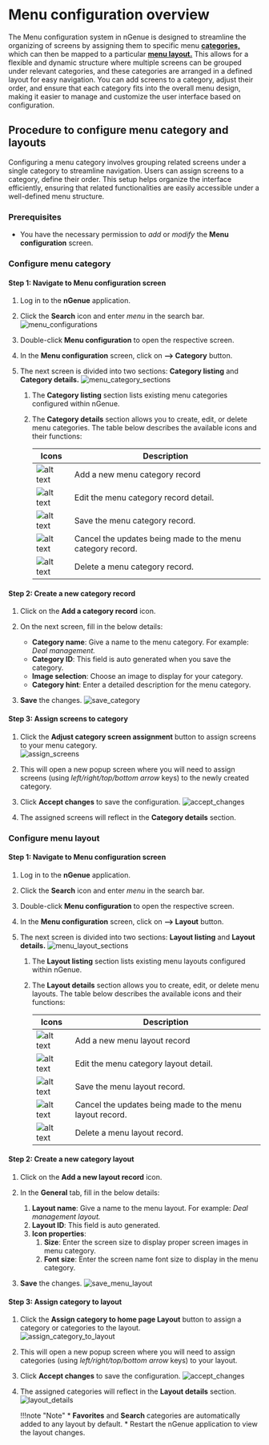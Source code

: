 # Menu configuration overview

The Menu configuration system in nGenue is designed to streamline the organizing of screens by assigning them to specific menu [**categories,**](menu_configurations.md#configure-menu-category) which can then be mapped to a particular [**menu layout.**](menu_configurations.md#configure-menu-layout) This allows for a flexible and dynamic structure where multiple screens can be grouped under relevant categories, and these categories are arranged in a defined layout for easy navigation. You can add screens to a category, adjust their order, and ensure that each category fits into the overall menu design, making it easier to manage and customize the user interface based on configuration.

## Procedure to configure menu category and layouts

Configuring a menu category involves grouping related screens under a single category to streamline navigation. Users can assign screens to a category, define their order. This setup helps organize the interface efficiently, ensuring that related functionalities are easily accessible under a well-defined menu structure.

### Prerequisites

* You have the necessary permission to *add* or *modify* the **Menu configuration** screen.

### Configure menu category

#### Step 1: Navigate to Menu configuration screen

1. Log in to the **nGenue** application.

2. Click the **Search** icon and enter *menu* in the search bar.  
    ![menu_configurations](./images/menu_config_1.png)

3. Double-click **Menu configuration** to open the respective screen.
4. In the **Menu configuration** screen, click on **--> Category** button.
5. The next screen is divided into two sections: **Category listing** and **Category details.**
    ![menu_category_sections](./images/menu_category_1.png)
    1. The **Category listing** section lists existing menu categories configured within nGenue.
    2. The **Category details** section allows you to create, edit, or delete menu categories. The table below describes the available icons and their functions:
    
        | Icons      | Description                          |
        | ----------- | ------------------------------------ |
        | ![alt text](images/icons/add_record_icon.png)        | Add a new menu category record |
        | ![alt text](images/icons/edit_record_icon.png)    | Edit the menu category record detail. |
        | ![alt text](images/icons/save_icon.png)        |  Save the menu category record. |
        | ![alt text](images/icons/edit_current_icon.png)  | Cancel the updates being made to the menu category record. |
        | ![alt text](images/icons/delete_icon.png)  | Delete a menu category record. |

#### Step 2: Create a new category record

1. Click on the **Add a category record** icon.
2. On the next screen, fill in the below details:

    * **Category name**: Give a name to the menu category. For example: *Deal management.*
    * **Category ID**: This field is auto generated when you save the category.
    * **Image selection**: Choose an image to display for your category.
    * **Category hint**: Enter a detailed description for the menu category.

5. **Save** the changes.
  ![save_category](images/menu_category_2.png)

#### Step 3: Assign screens to category

1. Click the **Adjust category screen assignment** button to assign screens to your menu category.<br>
    ![assign_screens](images/menu_category_3.png)
2. This will open a new popup screen where you will need to assign screens (using *left/right/top/bottom arrow* keys) to the newly created category. 
3. Click **Accept changes** to save the configuration.
    ![accept_changes](images/menu_category_4.png)

3. The assigned screens will reflect in the **Category details** section.
 
### Configure menu layout

#### Step 1: Navigate to Menu configuration screen

1. Log in to the **nGenue** application.

2. Click the **Search** icon and enter *menu* in the search bar.  

3. Double-click **Menu configuration** to open the respective screen.
4. In the **Menu configuration** screen, click on **--> Layout** button.
5. The next screen is divided into two sections: **Layout listing** and **Layout details.**
    ![menu_layout_sections](./images/menu_layout_1.png)
    1. The **Layout listing** section lists existing menu layouts configured within nGenue.
    2. The **Layout details** section allows you to create, edit, or delete menu layouts. The table below describes the available icons and their functions:
    
        | Icons      | Description                          |
        | ----------- | ------------------------------------ |
        | ![alt text](images/icons/add_record_icon.png)        | Add a new menu layout record |
        | ![alt text](images/icons/edit_record_icon.png)    | Edit the menu category layout detail. |
        | ![alt text](images/icons/save_icon.png)        |  Save the menu layout record. |
        | ![alt text](images/icons/edit_current_icon.png)  | Cancel the updates being made to the menu layout record. |
        | ![alt text](images/icons/delete_icon.png)  | Delete a menu layout record. |

#### Step 2: Create a new category layout

1. Click on the **Add a new layout record** icon.
2. In the **General** tab, fill in the below details:
    1.  **Layout name**: Give a name to the menu layout. For example: *Deal management layout.*
    2.  **Layout ID**: This field is auto generated.
    3.  **Icon properties**: 
        1. **Size**: Enter the screen size to display proper screen images in menu category.
        2. **Font size**: Enter the screen name font size to display in the menu category.

5. **Save** the changes.
  ![save_menu_layout](images/menu_layout_2.png)

#### Step 3: Assign category to layout

1. Click the **Assign category to home page Layout** button to assign a category or categories to the layout.<br>
    ![assign_category_to_layout](images/menu_layout_3.png)
2. This will open a new popup screen where you will need to assign categories (using *left/right/top/bottom arrow* keys) to your layout.
3. Click **Accept changes** to save the configuration.
    ![accept_changes](images/menu_layout_4.png)

4. The assigned categories will reflect in the **Layout details** section.
    ![layout_details](images/menu_layout_5.png)

    !!!note "Note"
        * **Favorites** and **Search** categories are automatically added to any layout by default.
        * Restart the nGenue application to view the layout changes.